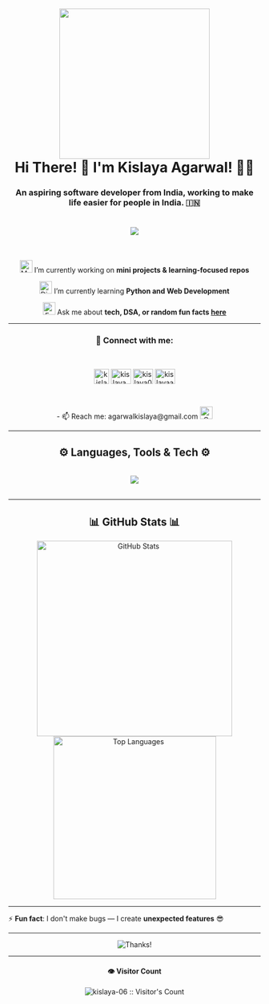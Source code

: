 <h1 align="center">
  <img src="https://user-images.githubusercontent.com/74038190/229223263-cf2e4b07-2615-4f87-9c38-e37600f8381a.gif" width="300">
  <br>
  Hi There! 👋 I'm Kislaya Agarwal! 🧠🚀
</h1>

<h3 align="center">An aspiring software developer from India, working to make life easier for people in India. 🇮🇳</h3>
<h1 align="center">
  <img
    src="https://readme-typing-svg.herokuapp.com/?font=Righteous&size=35&center=true&vCenter=true&width=500&height=70&duration=4000&lines=Hi+There!+👋;+I'm+Kislaya+Agarwal!+🧠+🚀" />
</h1>


<br />

<div align="center">

  <img src="https://raw.githubusercontent.com/Tarikul-Islam-Anik/Animated-Fluent-Emojis/master/Emojis/People%20with%20professions/Man%20Technologist%20Medium-Light%20Skin%20Tone.png" alt="Man Technologist Medium-Light Skin Tone" width="25" height="25" /> I’m currently working on **mini projects & learning-focused repos**

  <img src="https://raw.githubusercontent.com/Tarikul-Islam-Anik/Animated-Fluent-Emojis/master/Emojis/Smilies/Disguised%20Face.png" alt="Disguised Face" width="25" height="25" /> I’m currently learning **Python and Web Development**

  <img src="https://raw.githubusercontent.com/Tarikul-Islam-Anik/Animated-Fluent-Emojis/master/Emojis/Smilies/Face%20in%20Clouds.png" alt="Face in Clouds" width="25" height="25" /> Ask me about **tech, DSA, or random fun facts [here](https://github.com/kislaya-06/kislaya-06/issues)**
  <br />
</div>

<hr />

<h3 align="center"><b>🔗 Connect with me:</b></h3>
<br />
<p align="center">
  <a href="https://linkedin.com/in/kislayaagarwal" target="blank"><img align="center"
      src="https://raw.githubusercontent.com/rahuldkjain/github-profile-readme-generator/master/src/images/icons/Social/linked-in-alt.svg"
      alt="kislayaagarwal" height="30 width="40" /></a>
  <a href="https://instagram.com/kislaya_ak" target="blank"><img align="center"
      src="https://raw.githubusercontent.com/rahuldkjain/github-profile-readme-generator/master/src/images/icons/Social/instagram.svg"
      alt="kislaya_ak" height="30" width="40" /></a>
  <a href="https://www.leetcode.com/kislaya06" target="blank"><img align="center"
      src="https://raw.githubusercontent.com/rahuldkjain/github-profile-readme-generator/master/src/images/icons/Social/leet-code.svg"
      alt="kislaya06" height="30" width="40" /></a>
  <a href="https://auth.geeksforgeeks.org/user/kislayaagarwal" target="blank"><img align="center"
      src="https://raw.githubusercontent.com/rahuldkjain/github-profile-readme-generator/master/src/images/icons/Social/geeks-for-geeks.svg"
      alt="kislayaagarwal" height="30" width="40" /></a>
</p>

<br />

<p align="center">
  - 📫 Reach me: agarwalkislaya@gmail.com  
  <a href="mailto:agarwalkislaya@gmail.com">
    <img alt="Gmail" width="25px" src="https://user-images.githubusercontent.com/74038190/216122065-2f028bae-25d6-4a3c-bc9f-175394ed5011.png" />
  </a>
</p>

<hr />

<h2 align="center">⚙️ Languages, Tools & Tech ⚙️</h2>
<br />
<div align="center">
  <img src="https://skillicons.dev/icons?i=github,git,vscode,c,cpp,python,html,css,javascript,java" />
</div>

<br />
<hr />

<h2 align="center">📊 GitHub Stats 📊</h2>
<div align="center">
  <img width=390
    src="https://github-readme-stats.vercel.app/api?username=kislaya-06&show_icons=true&theme=react&rank_icon=github&border_radius=10"
    alt="GitHub Stats" />
  <br />
  <img width=325
    src="https://github-readme-stats.vercel.app/api/top-langs/?username=kislaya-06&hide=HTML&langs_count=8&layout=compact&theme=react&border_radius=10&size_weight=0.5&count_weight=0.5"
    alt="Top Languages" />
</div>

<hr />

⚡ **Fun fact**: I don't make bugs — I create **unexpected features** 😎

<hr />
<p align="center">
  <img src="(https://camo.githubusercontent.com/6734f2ee8d6fb71cdb94b3b6ccdec8aa9e86f15c17777b6d61bdbcbd276d28b5/68747470733a2f2f6d656469612e67697068792e636f6d2f6d656469612f6c344647703446436347597377506e724f2f67697068792e676966)" alt="Thanks!" />
</p>

<hr />
<h4 align="center">👁️ Visitor Count</h4>
<p align="center">
  <img src="https://profile-counter.glitch.me/{kislaya-06}/count.svg" alt="kislaya-06 :: Visitor's Count" />
</p>
